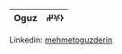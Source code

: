 | **Oguz** | **𐰆𐰍𐰔** |
|:---------|---------:|

Linkedin: [mehmetoguzderin](https://linkedin.com/in/mehmetoguzderin)
